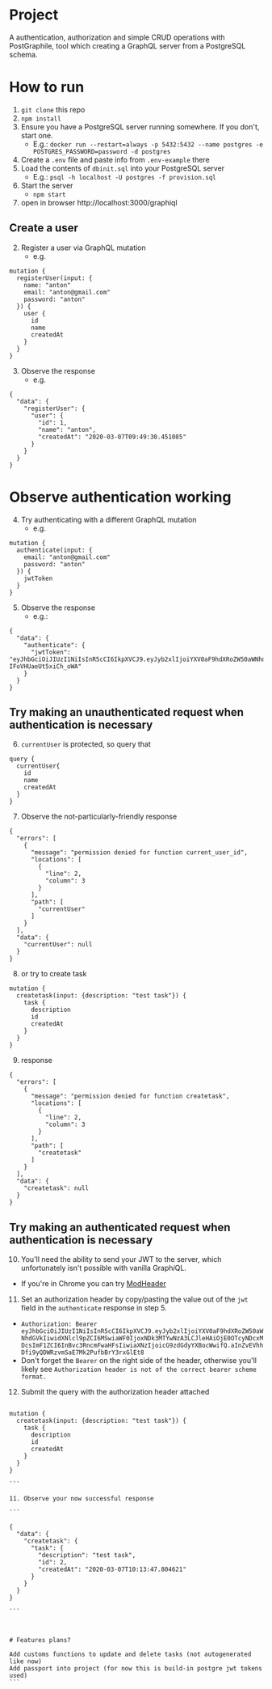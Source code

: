 # Project

A authentication, authorization and simple CRUD operations with PostGraphile, tool which creating a GraphQL server from a PostgreSQL schema.

# How to run

1. `git clone` this repo
2. `npm install`
3. Ensure you have a PostgreSQL server running somewhere. If you don't, start one.
   - E.g.: `docker run --restart=always -p 5432:5432 --name postgres -e POSTGRES_PASSWORD=password -d postgres`
4. Create a `.env` file and paste info from `.env-example` there
5. Load the contents of `dbinit.sql` into your PostgreSQL server
   - E.g.: `psql -h localhost -U postgres -f provision.sql`
6. Start the server
   - `npm start`
7. open in browser http://localhost:3000/graphiql

## Create a user

2. Register a user via GraphQL mutation
   - e.g.

```
mutation {
  registerUser(input: {
    name: "anton"
    email: "anton@gmail.com"
    password: "anton"
  }) {
    user {
      id
      name
      createdAt
    }
  }
}
```

3. Observe the response
   - e.g.

```
{
  "data": {
    "registerUser": {
      "user": {
        "id": 1,
        "name": "anton",
        "createdAt": "2020-03-07T09:49:30.451085"
      }
    }
  }
}
```

# Observe authentication working

4. Try authenticating with a different GraphQL mutation
   - e.g.

```
mutation {
  authenticate(input: {
    email: "anton@gmail.com"
    password: "anton"
  }) {
    jwtToken
  }
}
```

5. Observe the response
   - e.g.:

```
{
  "data": {
    "authenticate": {
      "jwtToken": "eyJhbGciOiJIUzI1NiIsInR5cCI6IkpXVCJ9.eyJyb2xlIjoiYXV0aF9hdXRoZW50aWNhdGVkIiwidXNlcl9pZCI6MSwiaWF0IjoxNTgzNTc0NjE1LCJleHAiOjE1ODM2NjEwMTUsImF1ZCI6InBvc3RncmFwaGlsZSIsImlzcyI6InBvc3RncmFwaGlsZSJ9.0luUnNN9MY_jxewEfAHvvPS-IFoVHUaeUt5xiCh_oWA"
    }
  }
}
```

## Try making an unauthenticated request when authentication is necessary

6. `currentUser` is protected, so query that

```
query {
  currentUser{
    id
    name
    createdAt
  }
}
```

7. Observe the not-particularly-friendly response

```
{
  "errors": [
    {
      "message": "permission denied for function current_user_id",
      "locations": [
        {
          "line": 2,
          "column": 3
        }
      ],
      "path": [
        "currentUser"
      ]
    }
  ],
  "data": {
    "currentUser": null
  }
}
```

8. or try to create task

```
mutation {
  createtask(input: {description: "test task"}) {
    task {
      description
      id
      createdAt
    }
  }
}
```

9. response

```
{
  "errors": [
    {
      "message": "permission denied for function createtask",
      "locations": [
        {
          "line": 2,
          "column": 3
        }
      ],
      "path": [
        "createtask"
      ]
    }
  ],
  "data": {
    "createtask": null
  }
}
```

## Try making an authenticated request when authentication is necessary

10. You'll need the ability to send your JWT to the server, which unfortunately isn't possible with vanilla Graph<i>i</i>QL.

- If you're in Chrome you can try [ModHeader](https://chrome.google.com/webstore/detail/modheader/idgpnmonknjnojddfkpgkljpfnnfcklj/related)

11. Set an authorization header by copy/pasting the value out of the `jwt` field in the `authenticate` response in step 5.

- `Authorization: Bearer eyJhbGciOiJIUzI1NiIsInR5cCI6IkpXVCJ9.eyJyb2xlIjoiYXV0aF9hdXRoZW50aWNhdGVkIiwidXNlcl9pZCI6MSwiaWF0IjoxNDk3MTYwNzA3LCJleHAiOjE0OTcyNDcxMDcsImF1ZCI6InBvc3RncmFwaHFsIiwiaXNzIjoicG9zdGdyYXBocWwifQ.aInZvEVhhDfi9yQDWRzvmSaE7Mk2PufbBrY3rxGlEt8`
- Don't forget the `Bearer` on the right side of the header, otherwise you'll likely see `Authorization header is not of the correct bearer scheme format.`

12. Submit the query with the authorization header attached

````

mutation {
  createtask(input: {description: "test task"}) {
    task {
      description
      id
      createdAt
    }
  }
}

```

11. Observe your now successful response

```

{
  "data": {
    "createtask": {
      "task": {
        "description": "test task",
        "id": 2,
        "createdAt": "2020-03-07T10:13:47.804621"
      }
    }
  }
}

```



# Features plans?

Add customs functions to update and delete tasks (not autogenerated like now)
Add passport into project (for now this is build-in postgre jwt tokens used)
```
````
